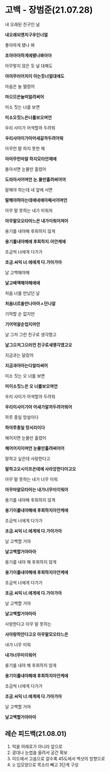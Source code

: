# 고백 - 장범준(21.07.28)

내 오래된 친구인 널

**내오래되엔치구우인너얼**

좋아하게 됐나 봐

**조아아아하게에됐나봐아아**

아무렇지 않은 듯 널 대해도

**아아무러어치이 아는듯너얼대애도**

마음은 늘 떨렸어

**마으므은늘떠얼려써어**

미소 짓는 너를 보면

**미소오짓느은너를보오며언**

우리 사이가 어색할까 두려워

**우리사아이가아어새갈까두려어워**

아무런 말 하지 못한 채

**아아무런마알 하지모타안채애**

돌아서면 눈물만 흘렸어

**도라아서어며언 눈.물만흘려써어어**

말해야 하는데 네 앞에 서면

**말해야하아는데에네에아페서어며언**

아무 말 못하는 내가 미워져

**아무말모오타아느은 내가미워어져어**

용기를 내야해 후회하지 않게

**용기를내야해애 후회하지.아안케에**

조금씩 너에게 다가가

**조금.씨익 너.에에게 다.가아가아**

날 고백해야해

**날고배액해야해애애**



처음 너를 만났던 날

**처음너르을만나아아ㅅ던나알**

기억할 순 없지만

**기어억알순업지마안**

날 그저 그런 친구로 생각했고

**날그으저그으러언 친구로새앵각앴고오**

지금과는 달랐어

**지금과아아는다알라써어**

미소 짓는 오 너를 보면

**미이소짓느은 오 너를보오며언**

우리 사이가 어색할까 두려워

**우리이사이가아 어새가알까두려어워어**

하루 종일 망설이다

**하아루종일 망서리이다**

헤어지면 눈물만 흘렸어

**헤어어지이며언 눈물만흘려써어어**

말하고 싶은데 사랑한다고

**말하고오시이프은데에 사라앙한다아고오**

아무 말 못하는 내가 너무 미워

**아무마알모타아는 내가너무미이워어**

용기를 내야해 후회하지 않게

**용기이를내야해애 후회하지아안케에**

조금씩 너에게 다가가

**조금.씨익 너.에게에 다.가아가아**

날 고백할 거야

**날고백할거야아아**

용기를 내야 해 후회하지 않게

**용기이를내야해애 후회하지아안케에**

조금씩 너에게 다가가

**조금.씨익 너.에게에 다.가아가아**

날 고백할 거야

**날고백할거야아아**

사랑한다고 아무 말 못하는

**사아랑하안다고오 아무말모오타느은**

내가 너무 미워

**내가너무미이워어**

용기를 내야 해 후회하지 않게

**용기이를내야해애 후회하지아안케에**

조금씩 너에게 다가가

**조금.씨익 너.에게에 다.가아가아**

날 고백할 거야 

**날고백할거야아아**



## 레슨 피드백(21.08.01)

1. 턱을 아래로가 아니라 앞으로 
2. 광대나 눈썹을 올려서 공간 확보
3. 미드에서 고음으로 갈수록 45도에서 백샷의 방향으로
4. `오` 입모양으로 목소리 빼고 3단계 구성